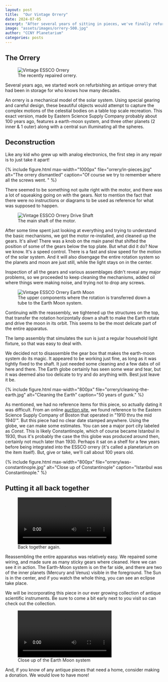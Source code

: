 ```yaml
---
layout: post
title:  "Our Vintage Orrery"
date: 2024-07-05
excerpt: "After several years of sitting in pieces, we've finally refurbished our vintage orrery. It will be on display in the dome."
image: "assets/images/orrery-500.jpg"
author: "CCNY Planetarium"
categories: posts
---
```


## The Orrery


<div class="row">
<figure class="figure float-md-left col-md-4" style="max-width: 400px;">
   <img src="{{site.baseurl}}/assets/images/orrery/orrery-wide.jpg" class="figure-img img-fluid" alt="Vintage ESSCO Orrery" />
   <figcaption class="figure-caption">The recently repaired orrery. </figcaption>
 </figure>

<div class="col">
<p>
Several years ago, we started work on refurbishing an antique orrery that had been in storage for who knows how many decades. 
</p>


<p>
An orrery is a mechanical model of the solar system. Using special gearing and careful design, these beautiful objects would attempt to capture the complex motions of the celestial bodies on a table top scale recreation. This exact version, made by Eastern Science Supply Company probably about 100 years ago, features a earth-moon system, and three other planets (2 inner & 1 outer) along with a central sun illuminating all the spheres. 
</p>

</div>
</div>

## Deconstruction


Like any kid who grew up with analog electronics, the first step in any repair is to just take it apart! 

{%
include figure.html
max-width="1000px"
file="orrery/in-pieces.jpg" alt="The orrery dismantled"
caption="Of course we try to remember where all the screws went. "
%}

There seemed to be something not quite right with the motor, and there was a lot of squeaking going on with the gears. Not to mention the fact that there were no instructions or diagrams to be used as reference for what was supposed to happen. 

<div class="row">
<figure class="figure float-md-left col-md-4" style="max-width: 500px;">
   <img src="{{site.baseurl}}/assets/images/orrery/lower-motor-shaft.gif" class="figure-img img-fluid" alt="Vintage ESSCO Orrery Drive Shaft" />
   <figcaption class="figure-caption">The main shaft of the motor.</figcaption>
 </figure>

<div class="col">
<p>
After some time spent just looking at everything and trying to understand the basic mechanisms, we got the motor re-installed, and cleaned up the gears. It's alive! There was a knob on the main panel that shifted the position of some of the gears below the top plate. But what did it do? Now we know. It's a speed control. There is a fast and slow speed for the motion of the solar system. And it will also disengage the entire rotation system so the planets and moon are just still, while the light stays on in the center. 
</p>

<p>
Inspection of all the gears and various assemblages didn't reveal any major problems, so we proceeded to keep cleaning the mechanisms, added oil where things were making noise, and trying not to drop any screws. 
</p>
</div>
</div>

<div class="row">
<figure class="figure float-md-left col-md-4" style="max-width: 500px;">
   <img src="{{site.baseurl}}/assets/images/orrery/upper-section.gif" class="figure-img img-fluid" alt="Vintage ESSCO Orrery Earth Moon" />
   <figcaption class="figure-caption">The upper components where the rotation is transferred down a tube to the Earth Moon system.</figcaption>
 </figure>

<div class="col">
<p>
Continuing with the reassembly, we tightened up the structures on the top, that transfer the rotation horizontally down a shaft to make the Earth rotate and drive the moon in its orbit. This seems to be the most delicate part of the entire apparatus. 
</p>

<p>
The lamp assembly that simulates the sun is just a regular household light fixture, so that was easy to deal with. 
</p>

<p>
We decided not to disassemble the gear box that makes the earth-moon system do its magic. It appeared to be working just fine, as long as it was tightly fixed to the shaft. It just needed some cleaning and a few dabs of oil here and there. The Earth globe certainly has seen some wear and tear, but it was deemed also too delicate to try and do anything with. Best just leave it be. 
</p>

</div>
</div>

{%
include figure.html
max-width="800px"
file="orrery/cleaning-the-earth.jpg" alt="Cleaning the Earth"
caption="50 years of gunk."
%}

As mentioned, we had no reference items for this piece, so actually dating it was difficult. From an online <a target = "_blank" href="https://www.worthpoint.com/worthopedia/vintage-essco-planetarium-orrery-486916902">auction site</a>, we found reference to the Eastern Science Supply Company of Boston that operated in "1910 thru the mid 1940'". But this piece had no clear date stamped anywhere. Using the globe, we can make some estimates. You can see a major port city labeled as <i>Const</i>. This is likely Constantinople, which of course became Istanbul in 1930, thus it's probably the case the this globe was produced around then, certainly not much later than 1930. Perhaps it sat on a shelf for a few years before being integrated into the ESSCO orrery (it's called a planetarium on the item itself). But, give or take, we'll call about 100 years old. 

{%
include figure.html
max-width="800px"
file="orrery/was-constantinople.jpg" alt="Close up of Constantinople"
caption="Istanbul was Constantinople."
%}


## Putting it all back together

<div class="row">



<figure class="figure col-md-12" style="max-width: 500px;">
   <video class="figure-img img-fluid"  controls  autoplay alt="Vintage Orrery in Motion" >
   <source src="{{site.baseurl}}/assets/images/orrery/all-working.mp4" type="video/mp4">
   </video>
   <figcaption class="figure-caption">Back together again. </figcaption>
</figure>


<div class="col">
<p>
Reassembling the entire apparatus was relatively easy. We repaired some wiring, and made sure as many sticky gears where cleaned. Here we can see it in action. The Earth-Moon system is on the far side, and there are two of the inner planets (Mercury and Venus) visible in the foreground. The Sun is in the center, and if you watch the whole thing, you can see an eclipse take place. 
</p>

<p>We will be incorporating this piece in our ever growing collection of antique scientific instruments. Be sure to come a bit early next to you visit so can check out the collection. </p>

</div>
</div>

<div class="row">

<figure class="figure col-md-12" style="max-width: 500px;">
   <video class="figure-img img-fluid"  controls  autoplay alt="Vintage Orrery in Motion" >
   <source src="{{site.baseurl}}/assets/images/orrery/earth-moon.mp4" type="video/mp4">
   </video>
   <figcaption class="figure-caption">Close up of the Earth Moon system </figcaption>
</figure>

<div class="col">
<p>And, if you know of any antique pieces that need a home, consider making a donation. We would love to have more!</p>

</div>

</div>














